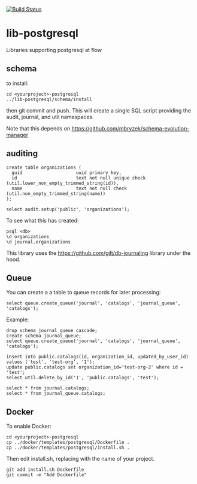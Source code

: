 [![Build Status](https://travis-ci.org/flowcommerce/lib-postgresql.svg?branch=main)](https://travis-ci.org/flowcommerce/lib-postgresql)

# lib-postgresql

Libraries supporting postgresql at flow

## schema

to install:

    cd <yourproject>-postgresql
    ../lib-postgresql/schema/install

then git commit and push. This will create a single SQL script
providing the audit, journal, and util namespaces.

Note that this depends on https://github.com/mbryzek/schema-evolution-manager

## auditing

    create table organizations (
      guid                    uuid primary key,
      id                      text not null unique check (util.lower_non_empty_trimmed_string(id)),
      name                    text not null check (util.non_empty_trimmed_string(name))
    );

    select audit.setup('public', 'organizations');

To see what this has created:

    psql <db>
    \d organizations
    \d journal.organizations

This library uses the https://github.com/gilt/db-journaling library under the hood.

## Queue

You can create a a table to queue records for later processing:

```
select queue.create_queue('journal', 'catalogs', 'journal_queue', 'catalogs');
```

Example:

```
drop schema journal_queue cascade;
create schema journal_queue;
select queue.create_queue('journal', 'catalogs', 'journal_queue', 'catalogs');

insert into public.catalogs(id, organization_id, updated_by_user_id) values ('test', 'test-org', '1');
update public.catalogs set organization_id='test-org-2' where id = 'test';
select util.delete_by_id('1', 'public.catalogs', 'test');

select * from journal.catalogs;
select * from journal_queue.catalogs;
```

## Docker

To enable Docker:

    cd <yourproject>-postgresql
    cp ../docker/templates/postgresql/Dockerfile .
    cp ../docker/templates/postgresql/install.sh .

Then edit install.sh, replacing <NAME> with the name of your project.

    git add install.sh Dockerfile
    git commit -m "Add Dockerfile"
